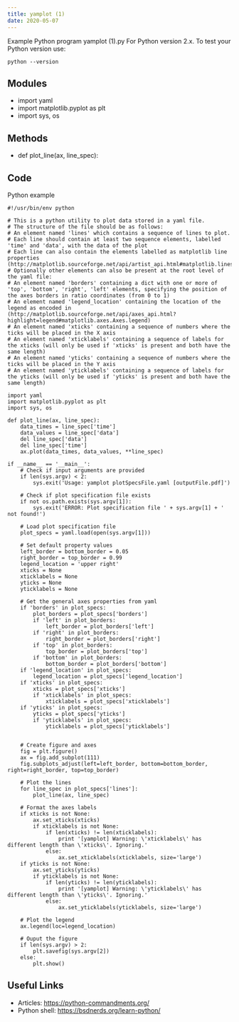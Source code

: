 ```yaml
---
title: yamplot (1)
date: 2020-05-07
---
```

Example Python program yamplot (1).py
For Python version 2.x.
To test your Python version use:

    python --version

## Modules

* import yaml
* import matplotlib.pyplot as plt
* import sys, os

## Methods

* def plot_line(ax, line_spec):

## Code

Python example

    #!/usr/bin/env python
    
    # This is a python utility to plot data stored in a yaml file.
    # The structure of the file should be as follows:
    # An element named 'lines' which contains a sequence of lines to plot.
    # Each line should contain at least two sequence elements, labelled 'time' and 'data', with the data of the plot
    # Each line can also contain the elements labelled as matplotlib line properties (http://matplotlib.sourceforge.net/api/artist_api.html#matplotlib.lines.Line2D)
    # Optionally other elements can also be present at the root level of the yaml file:
    # An element named 'borders' containing a dict with one or more of 'top', 'bottom', 'right', 'left' elements, specifying the position of the axes borders in ratio coordinates (from 0 to 1)
    # An element named 'legend_location' containing the location of the legend as encoded in (http://matplotlib.sourceforge.net/api/axes_api.html?highlight=legend#matplotlib.axes.Axes.legend)
    # An element named 'xticks' containing a sequence of numbers where the ticks will be placed in the X axis
    # An element named 'xticklabels' containing a sequence of labels for the xticks (will only be used if 'xticks' is present and both have the same length)
    # An element named 'yticks' containing a sequence of numbers where the ticks will be placed in the Y axis
    # An element named 'yticklabels' containing a sequence of labels for the yticks (will only be used if 'yticks' is present and both have the same length)
    
    import yaml
    import matplotlib.pyplot as plt
    import sys, os
    
    def plot_line(ax, line_spec):
        data_times = line_spec['time']
        data_values = line_spec['data']
        del line_spec['data']
        del line_spec['time']
        ax.plot(data_times, data_values, **line_spec)
        
    if __name__ == '__main__':
        # Check if input arguments are provided
        if len(sys.argv) < 2:
            sys.exit('Usage: yamplot plotSpecsFile.yaml [outputFile.pdf]')
        
        # Check if plot specification file exists
        if not os.path.exists(sys.argv[1]):
            sys.exit('ERROR: Plot specification file ' + sys.argv[1] + ' not found!')
        
        # Load plot specification file
        plot_specs = yaml.load(open(sys.argv[1]))
        
        # Set default property values
        left_border = bottom_border = 0.05
        right_border = top_border = 0.99
        legend_location = 'upper right'
        xticks = None
        xticklabels = None
        yticks = None
        yticklabels = None
    
        # Get the general axes properties from yaml
        if 'borders' in plot_specs:
            plot_borders = plot_specs['borders']
            if 'left' in plot_borders:
                left_border = plot_borders['left']
            if 'right' in plot_borders:
                right_border = plot_borders['right']
            if 'top' in plot_borders:
                top_border = plot_borders['top']
            if 'bottom' in plot_borders:
                bottom_border = plot_borders['bottom']
        if 'legend_location' in plot_specs:
            legend_location = plot_specs['legend_location']
        if 'xticks' in plot_specs:
            xticks = plot_specs['xticks']
            if 'xticklabels' in plot_specs:
                xticklabels = plot_specs['xticklabels']
        if 'yticks' in plot_specs:
            yticks = plot_specs['yticks']
            if 'yticklabels' in plot_specs:
                yticklabels = plot_specs['yticklabels']
            
        
        # Create figure and axes
        fig = plt.figure()
        ax = fig.add_subplot(111)
        fig.subplots_adjust(left=left_border, bottom=bottom_border, right=right_border, top=top_border)
    
        # Plot the lines
        for line_spec in plot_specs['lines']:
            plot_line(ax, line_spec)
        
        # Format the axes labels
        if xticks is not None:
            ax.set_xticks(xticks)
            if xticklabels is not None:
                if len(xticks) != len(xticklabels):
                    print '[yamplot] Warning: \'xticklabels\' has different length than \'xticks\'. Ignoring.'
                else:
                    ax.set_xticklabels(xticklabels, size='large')
        if yticks is not None:
            ax.set_yticks(yticks)
            if yticklabels is not None:
                if len(yticks) != len(yticklabels):
                    print '[yamplot] Warning: \'yticklabels\' has different length than \'yticks\'. Ignoring.'
                else:
                    ax.set_yticklabels(yticklabels, size='large')
        
        # Plot the legend
        ax.legend(loc=legend_location)
        
        # Ouput the figure
        if len(sys.argv) > 2:
            plt.savefig(sys.argv[2])
        else:
            plt.show()
        

## Useful Links

- Articles: https://python-commandments.org/
- Python shell: https://bsdnerds.org/learn-python/
